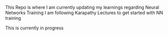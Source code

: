 This Repo is where I am currently updating my learnings regarding Neural Networks Training
I am following Karapathy Lectures to get started with NN training

This is currently in progress
